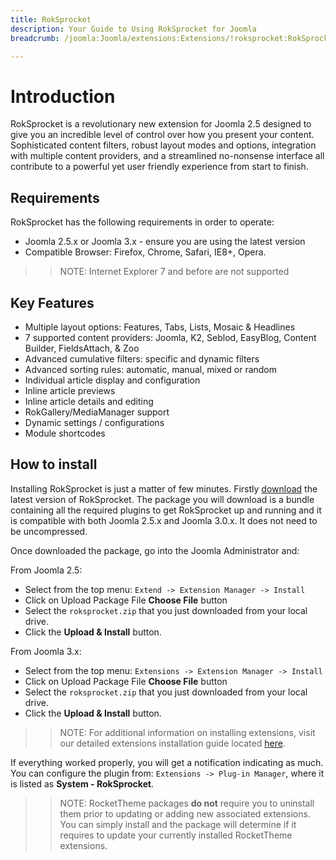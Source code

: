 ```yaml
---
title: RokSprocket
description: Your Guide to Using RokSprocket for Joomla
breadcrumb: /joomla:Joomla/extensions:Extensions/!roksprocket:RokSprocket

---
```


Introduction
============
RokSprocket is a revolutionary new extension for Joomla 2.5 designed to give you an incredible level of control over how you present your content. Sophisticated content filters, robust layout modes and options, integration with multiple content providers, and a streamlined no-nonsense interface all contribute to a powerful yet user friendly experience from start to finish.

Requirements
------------
RokSprocket has the following requirements in order to operate:

* Joomla 2.5.x or Joomla 3.x - ensure you are using the latest version
* Compatible Browser: Firefox, Chrome, Safari, IE8+, Opera.

>> NOTE: Internet Explorer 7 and before are not supported

Key Features
------------
* Multiple layout options: Features, Tabs, Lists, Mosaic & Headlines
* 7 supported content providers: Joomla, K2, Seblod, EasyBlog, Content Builder, FieldsAttach, & Zoo
* Advanced cumulative filters: specific and dynamic filters
* Advanced sorting rules: automatic, manual, mixed or random
* Individual article display and configuration
* Inline article previews
* Inline article details and editing
* RokGallery/MediaManager support
* Dynamic settings / configurations
* Module shortcodes

How to install
--------------
Installing RokSprocket is just a matter of few minutes. Firstly [download][roksprocket-download] the latest version of RokSprocket. The package you will download is a bundle containing all the required plugins to get RokSprocket up and running and it is compatible with both Joomla 2.5.x and Joomla 3.0.x. It does not need to be uncompressed.

Once downloaded the package, go into the Joomla Administrator and:

From Joomla 2.5:

* Select from the top menu: `Extend -> Extension Manager -> Install`
* Click on Upload Package File **Choose File** button
* Select the `roksprocket.zip` that you just downloaded from your local drive.
* Click the **Upload & Install** button.

From Joomla 3.x:

* Select from the top menu: `Extensions -> Extension Manager -> Install`
* Click on Upload Package File **Choose File** button
* Select the `roksprocket.zip` that you just downloaded from your local drive.
* Click the **Upload & Install** button.

>> NOTE: For additional information on installing extensions, visit our detailed extensions installation guide located [here][install].

If everything worked properly, you will get a notification indicating as much. You can configure the plugin from: `Extensions -> Plug-in Manager`, where it is listed as **System - RokSprocket**.

>> NOTE: RocketTheme packages **do not** require you to uninstall them prior to updating or adding new associated extensions. You can simply install and the package will determine if it requires to update your currently installed RocketTheme extensions.

[featured]: assets/roksprocket-layout.png
[roksprocket-download]: http://www.rockettheme.com/extensions-downloads/free/2841-roksprocket
[install]: ../../platform/extensions.md#how-to-install-an-extension